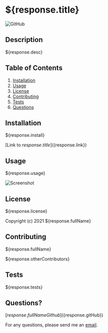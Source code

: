 # ${response.title}

![GitHub](https://img.shields.io/github/license/${gitHubUsername}/${repoName})

## Description
    
${response.desc}
    
## Table of Contents
1. [Installation](#installation)
2. [Usage](#usage)
3. [License](#license)
4. [Contributing](#contributing)
5. [Tests](#tests)
6. [Questions](#questions)
    
## Installation
    
${response.install}
    
[Link to ${response.title}](${response.link})
    
## Usage
    
${response.usage}

![Screenshot](${response.screenshot})
    
## License
    
${response.license} 
    
Copyright (c) 2021 ${response.fullName}
    
## Contributing
    
${response.fullName}

${response.otherContributors}
    
## Tests
    
${response.tests}
    
## Questions?
    
[${response.fullName} Github](${response.gitHub})
    
For any questions, please send me an [email](mailto:${response.email}).